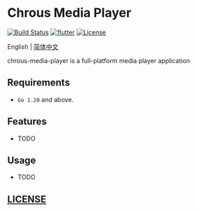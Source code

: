 # Chrous Media Player

[![Build Status](https://ci.alomerry.com/buildStatus/icon?job=chrous-media-player-build)](https://ci.alomerry.com/job/chrous-media-player-build/)
[![flutter](https://img.shields.io/badge/flutter-3.13.2-blue)](https://flutter.dev/)
[![License](https://img.shields.io/static/v1?label=License&message=MIT&color=red)](./LICENSE)

English | [简体中文](README_ZH.md)

chrous-media-player is a full-platform media player application

## Requirements

- `Go 1.20` and above.

## Features

- TODO

## Usage

- TODO

## [LICENSE](LICENSE)
